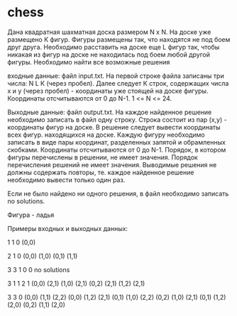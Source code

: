 # chess
Дана квадратная шахматная доска размером N х N. На доске уже размещено К фигур. Фигуры размещены так, что находятся не под боем друг друга.
Необходимо расставить на доске еще L фигур так, чтобы никакая из фигур на доске не находилась под боем любой другой фигуры. Необходимо найти все возможные решения

входные данные: файл input.txt. На первой строке файла записаны три числа: N L К (через пробел). Далее следует К строк, содержащих числа х и у (через пробел) - координаты уже стоящей
на доске фигуры. Координаты отсчитываются от 0 до N-1. 1 <= N <= 24.

Выходные данные: файл output.txt. На каждое найденное решение необходимо записать в файл одну строку. Строка состоит из пар (х,у) - координаты фигур на доске. В решение следует
вывести координаты всех фигур. находящихся на доске. Каждую фигуру необходимо записать в виде пары координат, разделенных запятой и обрамленных скобками. Координаты
отсчитываются от 0 до N-1. Порядок, в котором фигуры перечислены в решении, не имеет значения. Порядок перечисления решений не имеет значения. Выводимые решения не должны содержать повторы, те. каждое найденное решение необходимо вывести только один раз.

Если не было найдено ни одного решения, в файл необходимо записать no solutions.

Фигура - ладья

Примеры входных и выходных данных:

1 1 0
(0,0) 

2 1 0 
(0,0) 
(1,0) 
(0,1) 
(1,1) 

3 3 1
0 0
no solutions

3 1 1
2 1
(0,0) (2,1) 
(1,0) (2,1) 
(0,2) (2,1) 
(1,2) (2,1) 

3 3 0
(0,0) (1,1) (2,2) 
(0,0) (1,2) (2,1) 
(0,1) (1,0) (2,2) 
(0,2) (1,0) (2,1) 
(0,1) (1,2) (2,0) 
(0,2) (1,1) (2,0)
